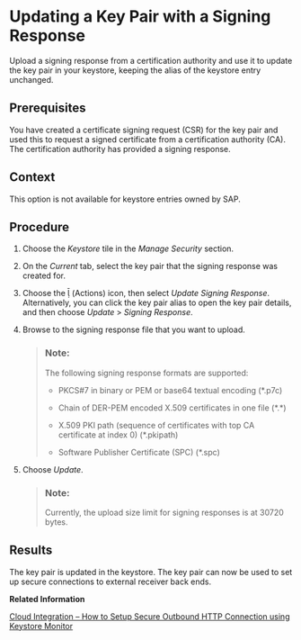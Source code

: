 <!-- loio4242f01c191640e0a258212f82b8462c -->

<link rel="stylesheet" type="text/css" href="../css/sap-icons.css"/>

# Updating a Key Pair with a Signing Response

Upload a signing response from a certification authority and use it to update the key pair in your keystore, keeping the alias of the keystore entry unchanged.



<a name="loio4242f01c191640e0a258212f82b8462c__prereq_fkf_gts_gfb"/>

## Prerequisites

You have created a certificate signing request \(CSR\) for the key pair and used this to request a signed certificate from a certification authority \(CA\). The certification authority has provided a signing response.



<a name="loio4242f01c191640e0a258212f82b8462c__context_l2n_slq_4lb"/>

## Context

This option is not available for keystore entries owned by SAP.



<a name="loio4242f01c191640e0a258212f82b8462c__steps_w1v_nts_gfb"/>

## Procedure

1.  Choose the *Keystore* tile in the *Manage Security* section.

2.  On the *Current* tab, select the key pair that the signing response was created for.

3.  Choose the <span class="SAP-icons"></span> \(Actions\) icon, then select *Update Signing Response*. Alternatively, you can click the key pair alias to open the key pair details, and then choose *Update* \> *Signing Response*.

4.  Browse to the signing response file that you want to upload.

    > ### Note:  
    > The following signing response formats are supported:
    > 
    > -   PKCS\#7 in binary or PEM or base64 textual encoding \(\*.p7c\)
    > 
    > -   Chain of DER-PEM encoded X.509 certificates in one file \(\*.\*\)
    > 
    > -   X.509 PKI path \(sequence of certificates with top CA certificate at index 0\) \(\*.pkipath\)
    > 
    > -   Software Publisher Certificate \(SPC\) \(\*.spc\)

5.  Choose *Update*.

    > ### Note:  
    > Currently, the upload size limit for signing responses is at 30720 bytes.




<a name="loio4242f01c191640e0a258212f82b8462c__result_l5b_w5s_gfb"/>

## Results

The key pair is updated in the keystore. The key pair can now be used to set up secure connections to external receiver back ends.

**Related Information**  


[Cloud Integration – How to Setup Secure Outbound HTTP Connection using Keystore Monitor](https://blogs.sap.com/2017/06/19/cloud-integration-how-to-setup-secure-outbound-http-connection-using-keystore-monitor/)

